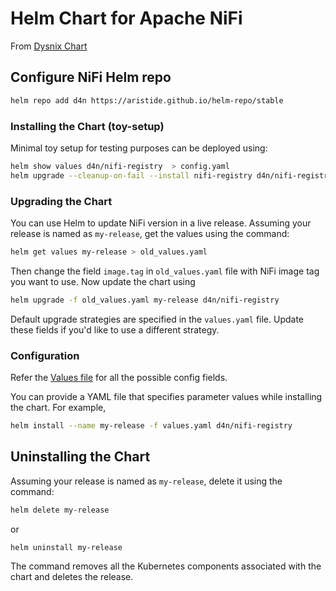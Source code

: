 # Helm Chart for Apache NiFi

From [Dysnix Chart](https://github.com/dysnix/charts/tree/main/dysnix/nifi-registry)

## Configure NiFi Helm repo

```bash
helm repo add d4n https://aristide.github.io/helm-repo/stable
```

### Installing the Chart (toy-setup)

Minimal toy setup for testing purposes can be deployed using:

```bash
helm show values d4n/nifi-registry  > config.yaml
helm upgrade --cleanup-on-fail --install nifi-registry d4n/nifi-registry --values config.yaml
```

### Upgrading the Chart

You can use Helm to update NiFi version in a live release. Assuming your release is named as `my-release`, get the values using the command:

```bash
helm get values my-release > old_values.yaml
```

Then change the field `image.tag` in `old_values.yaml` file with NiFi image tag you want to use. Now update the chart using

```bash
helm upgrade -f old_values.yaml my-release d4n/nifi-registry
```

Default upgrade strategies are specified in the `values.yaml` file. Update these fields if you'd like to use a different strategy.

### Configuration

Refer the [Values file](./values.yaml) for all the possible config fields.

You can provide a YAML file that specifies parameter values while installing the chart. For example,

```bash
helm install --name my-release -f values.yaml d4n/nifi-registry
```

## Uninstalling the Chart

Assuming your release is named as `my-release`, delete it using the command:

```bash
helm delete my-release
```

or

```bash
helm uninstall my-release
```

The command removes all the Kubernetes components associated with the chart and deletes the release.
